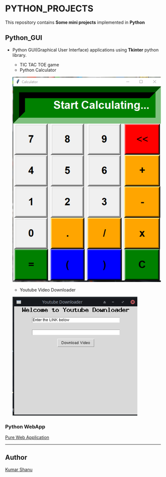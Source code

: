 
# PYTHON_PROJECTS

This repository contains **Some mini projects** implemented in **Python**

## Python_GUI

* Python GUI(Graphical User Interface) applications using **Tkinter** python library.
  * TIC TAC TOE game
  * Python Calculator

  ![image](Python_GUI/PYTHON%20CALCULATOR/calc.png)

  * Youtube Video Downloader

  ![youtube](YoutubeDownloader/Screenshot.png)

### Python WebApp

[Pure Web Application](python_webapp/requirements.txt)

---

## Author

[Kumar Shanu](https://github.com/its-Kumar/)
